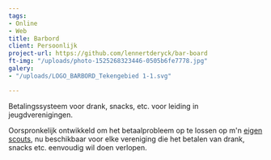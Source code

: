 ```yaml
---
tags:
- Online
- Web
title: Barbord
client: Persoonlijk
project-url: https://github.com/lennertderyck/bar-board
ft-img: "/uploads/photo-1525268323446-0505b6fe7778.jpg"
galery:
- "/uploads/LOGO_BARBORD_Tekengebied 1-1.svg"

---
```

Betalingssysteem voor drank, snacks, etc. voor leiding in jeugdverenigingen.

Oorspronkelijk ontwikkeld om het betaalprobleem op te lossen op m'n [eigen scouts](https://www.google.com/search?q=haegepoorters+destelbergen), nu beschikbaar voor elke vereniging die het betalen van drank, snacks etc. eenvoudig wil doen verlopen.